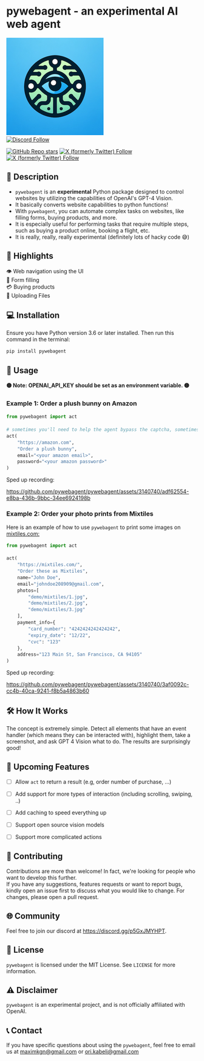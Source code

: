 # pywebagent - an experimental AI web agent
![pywebagent](logo.png "Logo")  
[![Discord Follow](https://dcbadge.vercel.app/api/server/p5GxJMYHPT?style=for-the-badge)](https://discord.gg/p5GxJMYHPT)

[![GitHub Repo stars](https://img.shields.io/github/stars/pywebagent/pywebagent?style=social)](https://github.com/pywebagent/pywebagent)
[![X (formerly Twitter) Follow](https://img.shields.io/twitter/follow/kogan_maxim)](https://twitter.com/kogan_maxim)
[![X (formerly Twitter) Follow](https://img.shields.io/twitter/follow/OriKabeli)](https://twitter.com/OriKabeli)


## 📝 Description

* `pywebagent` is an <b>experimental</b> Python package designed to control websites by utilizing the capabilities of OpenAI's GPT-4 Vision.  
* It basically converts website capabilities to python functions!
* With `pywebagent`, you can automate complex tasks on websites, like filling forms, buying products, and more.  
* It is especially useful for performing tasks that require multiple steps, such as buying a product online, booking a flight, etc.
* It is really, really, really experimental (definitely lots of hacky code 😅)

## 🌟 Highlights

👁️ Web navigation using the UI  
📝 Form filling  
💳 Buying products  
📁 Uploading Files

## 💻 Installation

Ensure you have Python version 3.6 or later installed. Then run this command in the terminal:

```bash
pip install pywebagent
```

## 🚀 Usage

<b>🟡 Note: OPENAI_API_KEY should be set as an environment variable. 🟡</b>

### Example 1: Order a plush bunny on Amazon
```python
from pywebagent import act

# sometimes you'll need to help the agent bypass the captcha, sometimes it will succeed by itself
act(
    "https://amazon.com", 
    "Order a plush bunny", 
    email="<your amazon email>", 
    password="<your amazon password>"
)
```
Sped up recording:

https://github.com/pywebagent/pywebagent/assets/3140740/adf62554-e8ba-436b-9bbc-34ee6924198b



### Example 2: Order your photo prints from Mixtiles
Here is an example of how to use `pywebagent` to print some images on [mixtiles.com:](https://mixtiles.com/)

```python
from pywebagent import act

act(
    "https://mixtiles.com/",
    "Order these as Mixtiles",
    name="John Doe",
    email="johndoe208909@gmail.com",
    photos=[
        "demo/mixtiles/1.jpg",
        "demo/mixtiles/2.jpg",
        "demo/mixtiles/3.jpg"
    ],
    payment_info={
        "card_number": "4242424242424242",
        "expiry_date": "12/22",
        "cvc": "123"
    },
    address="123 Main St, San Francisco, CA 94105"
)
```

Sped up recording:

https://github.com/pywebagent/pywebagent/assets/3140740/3af0092c-cc4b-40ca-9241-f8b5a4863b60


## 🛠️ How It Works
The concept is extremely simple. Detect all elements that have an event handler (which means they can be interacted with), highlight them, take a screenshot, and ask GPT 4 Vision what to do. The results are surprisingly good!


## 📅 Upcoming Features
- [ ] Allow `act` to return a result (e.g, order number of purchase, ...)
- [ ] Add support for more types of interaction (including scrolling, swiping, ..)
- [ ] Add caching to speed everything up
- [ ] Support open source vision models
- [ ] Support more complicated actions


## 🤝 Contributing 
Contributions are more than welcome! In fact, we're looking for people who want to develop this further.  
If you have any suggestions, features requests or want to report bugs, kindly open an issue first to discuss what you would like to change. For changes, please open a pull request.

## 🌐 Community
Feel free to join our discord at https://discord.gg/p5GxJMYHPT. 

## 📜 License

`pywebagent` is licensed under the MIT License. See `LICENSE` for more information.

## ⚠️ Disclaimer

`pywebagent` is an experimental project, and is not officially affiliated with OpenAI.

## 📞 Contact 

If you have specific questions about using the `pywebagent`, feel free to email us at maximkgn@gmail.com or ori.kabeli@gmail.com

